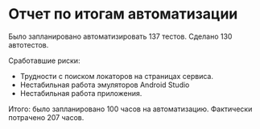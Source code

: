 # Отчет по итогам автоматизации

Было запланировано автоматизировать 137 тестов.
Сделано 130 автотестов.

Сработавшие риски:
* Трудности с поиском локаторов на страницах сервиса.
* Нестабильная работа эмуляторов Android Studio
* Нестабильная работа приложения.

Итого: было запланировано 100 часов на автоматизацию. Фактически потрачено 207 часов. 